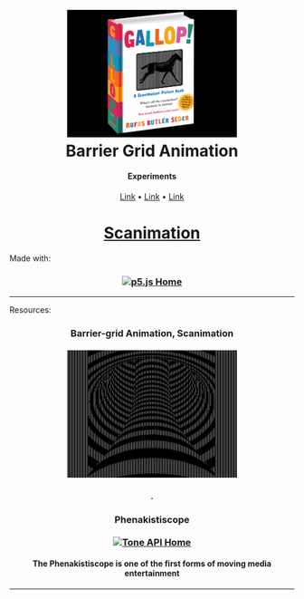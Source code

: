 <h1 align="center"><a href="#"><br><img src="./images/book-1-scanimation.gif" alt="Homepage" width="300"></a><br> Barrier Grid Animation<br></h1>

<h4 align="center">Experiments<br></h4>

<p align="center">
<a href="#">Link</a> •
<a href="#">Link</a> •
<a href="#">Link</a> 
</p>

<a href="#"><h1 align="center">Scanimation<br></h1></a>





Made with:

<h3 align="center">
  <a href="https://p5js.org/"><img src="https://p5js.org/assets/img/p5js.svg" alt="p5.js Home" width="150"></a></h3>

---

Resources:


<h3 align="center">Barrier-grid Animation, Scanimation<br><br>
<a href="https://en.wikipedia.org/wiki/Phenakistiscope"><img src="./images/scan.gif" alt="Tone API Home" width="300"></a></h1>
<h4 align="center">.<br></h4>


<h3 align="center">Phenakistiscope<br><br>
<a href="https://en.wikipedia.org/wiki/Phenakistiscope"><img src="https://upload.wikimedia.org/wikipedia/commons/thumb/d/d1/Optical_Toy%2C_Phenakistiscope_Disc_with_Geometric_Shapes%2C_ca._1840_%28CH_18607983%29-R.gif/800px-Optical_Toy%2C_Phenakistiscope_Disc_with_Geometric_Shapes%2C_ca._1840_%28CH_18607983%29-R.gif" alt="Tone API Home" width="300"></a></h1>
<h4 align="center">The Phenakistiscope is one of the first forms of moving media entertainment<br></h4>

---
